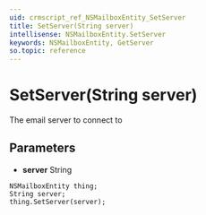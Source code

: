 ```yaml
---
uid: crmscript_ref_NSMailboxEntity_SetServer
title: SetServer(String server)
intellisense: NSMailboxEntity.SetServer
keywords: NSMailboxEntity, GetServer
so.topic: reference
---
```


# SetServer(String server)

The email server to connect to

## Parameters

* **server** String

```crmscript
NSMailboxEntity thing;
String server;
thing.SetServer(server);
```

